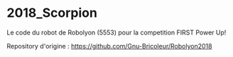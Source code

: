# 2018_Scorpion
Le code du robot de Robolyon (5553) pour la competition FIRST Power Up!

Repository d'origine : https://github.com/Gnu-Bricoleur/Robolyon2018
